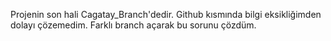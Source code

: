 Projenin son hali Cagatay_Branch'dedir.
Github kısmında bilgi eksikliğimden dolayı çözemedim.
Farklı branch açarak bu sorunu çözdüm.
